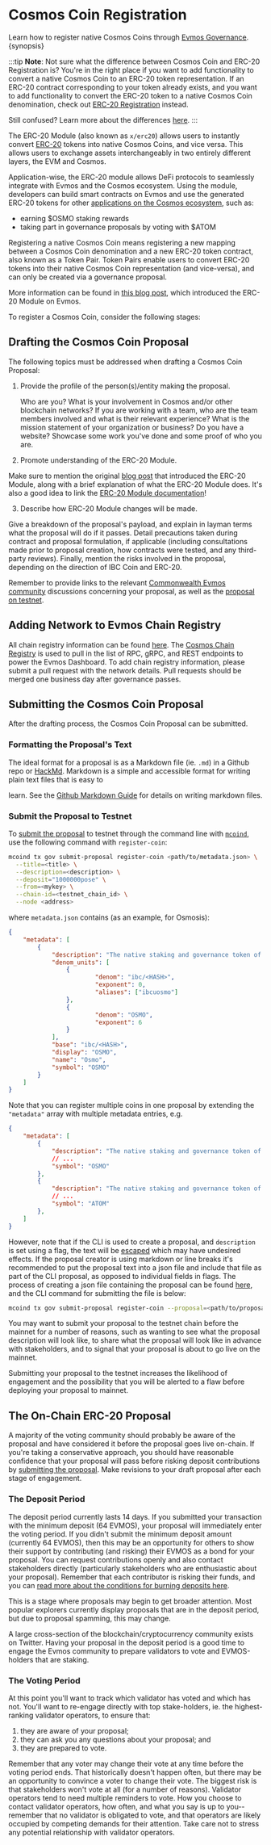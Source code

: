 <!--
order: 2
-->

# Cosmos Coin Registration

Learn how to register native Cosmos Coins through [Evmos Governance](../../users/governance/overview.md). {synopsis}

:::tip
**Note**: Not sure what the difference between Cosmos Coin and ERC-20 Registration is? You're in the right place if you want to add functionality to convert a native Cosmos Coin to an ERC-20 token representation. If an ERC-20 contract corresponding to your token already exists, and you want to add functionality to convert the ERC-20 token to a native Cosmos Coin denomination, check out [ERC-20 Registration](./erc20_registration.md) instead.

Still confused? Learn more about the differences [here](../../../x/erc20/spec/01_concepts.md).
:::

The ERC-20 Module (also known as `x/erc20`) allows users to instantly convert [ERC-20](https://ethereum.org/en/developers/docs/standards/tokens/erc-20) tokens into native Cosmos Coins, and vice versa. This allows users to exchange assets interchangeably in two entirely different layers, the EVM and Cosmos.

Application-wise, the ERC-20 module allows DeFi protocols to seamlessly integrate with Evmos and the Cosmos ecosystem. Using the module, developers can build smart contracts on Evmos and use the generated ERC-20 tokens for other [applications on the Cosmos ecosystem](https://mapofzones.com), such as:

- earning $OSMO staking rewards
- taking part in governance proposals by voting with $ATOM

Registering a native Cosmos Coin means registering a new mapping between a Cosmos Coin denomination and a new ERC-20 token contract, also known as a Token Pair. Token Pairs enable users to convert ERC-20 tokens into their native Cosmos Coin representation (and vice-versa), and can only be created via a governance proposal.

More information can be found in [this blog post](https://medium.com/evmos/introducing-evmos-erc20-module-f40a61e05273), which introduced the ERC-20 Module on Evmos.

To register a Cosmos Coin, consider the following stages:

## Drafting the Cosmos Coin Proposal

The following topics must be addressed when drafting a Cosmos Coin Proposal:

1. Provide the profile of the person(s)/entity making the proposal.

	Who are you? What is your involvement in Cosmos and/or other blockchain networks? If you are working with a team, who are the team members involved and what is their relevant experience? What is the mission statement of your organization or business? Do you have a website? Showcase some work you've done and some proof of who you are.

2. Promote understanding of the ERC-20 Module.

  Make sure to mention the original [blog post](https://medium.com/evmos/introducing-evmos-erc20-module-f40a61e05273) that introduced the ERC-20 Module, along with a brief explanation of what the ERC-20 Module does. It's also a good idea to link the [ERC-20 Module documentation](https://docs.evmos.org/modules/erc20/)!

3. Describe how ERC-20 Module changes will be made.

  Give a breakdown of the proposal's payload, and explain in layman terms what the proposal will do if it passes. Detail precautions taken during contract and proposal formulation, if applicable (including consultations made prior to proposal creation, how contracts were tested, and any third-party reviews). Finally, mention the risks involved in the proposal, depending on the direction of IBC Coin and ERC-20.

Remember to provide links to the relevant [Commonwealth Evmos community](https://commonwealth.im/evmos) discussions concerning your proposal, as well as the [proposal on testnet](#submit-the-proposal-to-the-testnet).

## Adding Network to Evmos Chain Registry

All chain registry information can be found [here](https://github.com/evmos/chain-token-registry). The [Cosmos Chain Registry](https://github.com/cosmos/chain-registry) is used to pull in the list of RPC, gRPC, and REST endpoints to power the Evmos Dashboard. To add chain registry information, please submit a pull request with the network details. Pull requests should be merged one business day after governance passes.

## Submitting the Cosmos Coin Proposal

After the drafting process, the Cosmos Coin Proposal can be submitted.

### Formatting the Proposal's Text

The ideal format for a proposal is as a Markdown file (ie. `.md`) in a Github repo or [HackMd](https://hackmd.io/). Markdown
is a simple and accessible format for writing plain text files that is easy to

<!-- markdown-link-check-disable-next-line -->

learn. See the [Github Markdown Guide](https://docs.github.com/en/get-started/writing-on-github/getting-started-with-writing-and-formatting-on-github/basic-writing-and-formatting-syntax) for details on
writing markdown files.

### Submit the Proposal to Testnet

To [submit the proposal](../../users/governance/submitting.md) to testnet through the command line with [`mcoind`](../../validators/quickstart/binary.md), use the following command with `register-coin`:

```bash
mcoind tx gov submit-proposal register-coin <path/to/metadata.json> \
  --title=<title> \
  --description=<description> \
  --deposit="1000000pose" \
  --from=<mykey> \
  --chain-id=<testnet_chain_id> \
  --node <address>
```

where `metadata.json` contains (as an example, for Osmosis):

```json
{
    "metadata": [
        {
			"description": "The native staking and governance token of the Osmosis chain",
			"denom_units": [
				{
						"denom": "ibc/<HASH>",
						"exponent": 0,
						"aliases": ["ibcuosmo"]
				},
				{
						"denom": "OSMO",
						"exponent": 6
				}
			],
			"base": "ibc/<HASH>",
			"display": "OSMO",
			"name": "Osmo",
			"symbol": "OSMO"
		}
	]
}
```

Note that you can register multiple coins in one proposal by extending the `"metadata"` array with multiple metadata entries, e.g.

```json
{
    "metadata": [
        {
			"description": "The native staking and governance token of the Osmosis chain",
            // ...
   			"symbol": "OSMO"
		},
        {
			"description": "The native staking and governance token of the Cosmos chain",
            // ...
   			"symbol": "ATOM"
		},
	]
}
```

However, note that if the CLI is used to create a proposal, and `description` is set using a flag, the text will be [escaped](https://en.wikipedia.org/wiki/Escape_sequences_in_C) which may have undesired effects. If the proposal creator is using markdown or line breaks it's recommended to put the proposal text into a json file and include that file as part of the CLI proposal, as opposed to individual fields in flags. The process of creating a json file containing the proposal can be found [here](../../users/governance/submitting.md#formatting-the-json-file-for-the-governance-proposal), and the CLI command for submitting the file is below:

```bash
mcoind tx gov submit-proposal register-coin --proposal=<path/to/proposal.json>
```

You may want to submit your proposal to the testnet chain before the mainnet for a number of reasons, such as wanting to see what the proposal description will look like, to share what the proposal will look like in advance with stakeholders, and to signal that your proposal is about to go live on the mainnet.

Submitting your proposal to the testnet increases the likelihood of engagement and the possibility that you will be alerted to a flaw before deploying your proposal to mainnet.

## The On-Chain ERC-20 Proposal

A majority of the voting community should probably be aware of the proposal and have considered it before the proposal goes live on-chain. If you're taking a conservative approach, you should have reasonable confidence that your proposal will pass before risking deposit contributions by [submitting the proposal](../../users/governance/submitting.md). Make revisions to your draft proposal after each stage of engagement.

### The Deposit Period

The deposit period currently lasts 14 days. If you submitted your transaction with the minimum deposit (64 EVMOS), your proposal will immediately enter the voting period. If you didn't submit the minimum deposit amount (currently 64 EVMOS), then this may be an opportunity for others to show their support by contributing (and risking) their EVMOS as a bond for your proposal. You can request contributions openly and also contact stakeholders directly (particularly stakeholders who are enthusiastic about your proposal). Remember that each contributor is risking their funds, and you can [read more about the conditions for burning deposits here](../../users/governance/process.md#burned-deposits).

This is a stage where proposals may begin to get broader attention. Most popular explorers currently display proposals that are in the deposit period, but due to proposal spamming, this may change.

A large cross-section of the blockchain/cryptocurrency community exists on Twitter. Having your proposal in the deposit period is a good time to engage the Evmos community to prepare validators to vote and EVMOS-holders that are staking.

### The Voting Period

At this point you'll want to track which validator has voted and which has not. You'll want to re-engage directly with top stake-holders, ie. the highest-ranking validator operators, to ensure that:

1. they are aware of your proposal;
2. they can ask you any questions about your proposal; and
3. they are prepared to vote.

Remember that any voter may change their vote at any time before the voting period ends. That historically doesn't happen often, but there may be an opportunity to convince a voter to change their vote. The biggest risk is that stakeholders won't vote at all (for a number of reasons). Validator operators tend to need multiple reminders to vote. How you choose to contact validator operators, how often, and what you say is up to you--remember that no validator is obligated to vote, and that operators are likely occupied by competing demands for their attention. Take care not to stress any potential relationship with validator operators.
